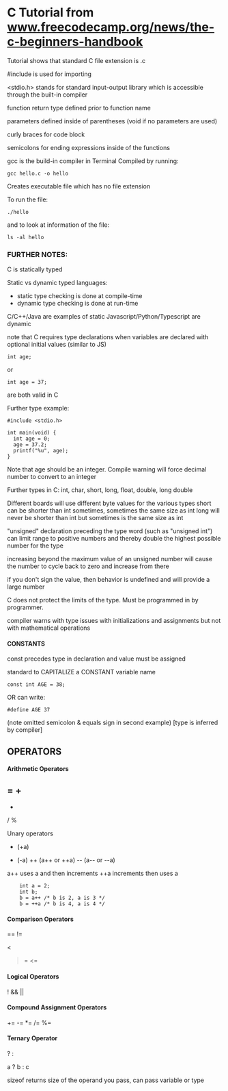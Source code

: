 # C Tutorial from www.freecodecamp.org/news/the-c-beginners-handbook

Tutorial shows that standard C file extension is .c

#include is used for importing

<stdio.h> stands for standard input-output library which is accessible through the built-in compiler

function return type defined prior to function name

parameters defined inside of parentheses (void if no parameters are used)

curly braces for code block

semicolons for ending expressions inside of the functions

gcc is the build-in compiler in Terminal
Compiled by running:

```gcc hello.c -o hello```

Creates executable file which has no file extension

To run the file:

```./hello```

and to look at information of the file:

```ls -al hello```


### FURTHER NOTES:

C is statically typed

Static vs dynamic typed languages:
  - static type checking is done at compile-time
  - dynamic type checking is done at run-time

C/C++/Java are examples of static
Javascript/Python/Typescript are dynamic

note that C requires type declarations when variables are declared
with optional initial values (similar to JS)

```int age;```

or

```int age = 37;```

are both valid in C


Further type example:

    #include <stdio.h>

    int main(void) {
      int age = 0;
      age = 37.2;
      printf("%u", age);
    }

Note that age should be an integer.  Compile warning will force decimal number to convert to an integer


Further types in C:
int, char, short, long, float, double, long double


Different boards will use different byte values for the various types
short can be shorter than int sometimes, sometimes the same size as int
long will never be shorter than int but sometimes is the same size as int

"unsigned" declaration preceding the type word (such as "unsigned int") can limit range to positive numbers and thereby double the highest possible number for the type


increasing beyond the maximum value of an unsigned number will cause the number to cycle back to zero and increase from there

if you don't sign the value, then behavior is undefined and will provide a large number


C does not protect the limits of the type.  Must be programmed in by programmer.

compiler warns with type issues with initializations and assignments but not with mathematical operations



#### CONSTANTS

const precedes type in declaration and value must be assigned

standard to CAPITALIZE a CONSTANT variable name

```const int AGE = 38;```

OR can write:

```#define AGE 37```

(note omitted semicolon & equals sign in second example)
[type is inferred by compiler]


## OPERATORS

#### Arithmetic Operators

=
+
-
*
/
%


Unary operators
+ (+a)
- (-a)
++ (a++ or ++a)
-- (a-- or --a)


a++ uses a and then increments
++a increments then uses a

        int a = 2;
        int b;
        b = a++ /* b is 2, a is 3 */
        b = ++a /* b is 4, a is 4 */



#### Comparison Operators

==
!=
>
<
>=
<=

#### Logical Operators
!
&&
||

#### Compound Assignment Operators
+=
-=
*=
/=
%=

#### Ternary Operator

<condition> ? <expression> : <expression>

a ? b : c



sizeof returns size of the operand you pass, can pass variable or type






